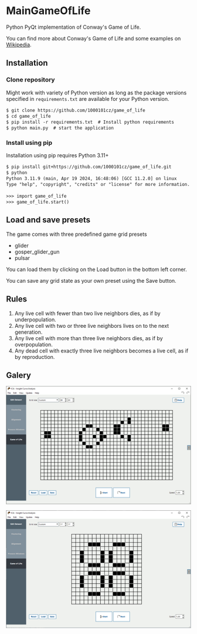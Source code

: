 # MainGameOfLife

Python PyQt implementation of Conway's Game of Life.

You can find more about Conway's Game of Life and some examples on [Wikipedia](https://en.wikipedia.org/wiki/Conway's_Game_of_Life).

<h2>Installation</h2>

<h3>Clone repository</h3>

Might work with variety of Python version as long as the package versions specified in `requirements.txt` are available for your Python version.

```
$ git clone https://github.com/1000101cz/game_of_life
$ cd game_of_life
$ pip install -r requirements.txt  # Install python requirements
$ python main.py  # start the application
```

<h3>Install using pip</h3>

Installation using pip requires Python 3.11+

```
$ pip install git+https://github.com/1000101cz/game_of_life.git 
$ python
Python 3.11.9 (main, Apr 19 2024, 16:48:06) [GCC 11.2.0] on linux
Type "help", "copyright", "credits" or "license" for more information.

>>> import game_of_life
>>> game_of_life.start()
```

<h2>Load and save presets</h2>

The game comes with three predefined game grid presets

- glider
- gosper_glider_gun
- pulsar

You can load them by clicking on the Load button in the bottom left corner.

You can save any grid state as your own preset using the Save button.

<h2>Rules</h2>

1. Any live cell with fewer than two live neighbors dies, as if by underpopulation.
2. Any live cell with two or three live neighbors lives on to the next generation.
3. Any live cell with more than three live neighbors dies, as if by overpopulation.
4. Any dead cell with exactly three live neighbors becomes a live cell, as if by reproduction.

<h2>Galery</h2>

![Alt text](anim2.gif)

![Alt text](anim2-1.gif)
